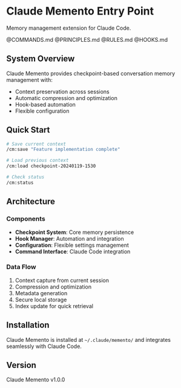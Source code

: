 # Claude Memento Entry Point

Memory management extension for Claude Code.

@COMMANDS.md
@PRINCIPLES.md
@RULES.md
@HOOKS.md

## System Overview

Claude Memento provides checkpoint-based conversation memory management with:
- Context preservation across sessions
- Automatic compression and optimization
- Hook-based automation
- Flexible configuration

## Quick Start

```bash
# Save current context
/cm:save "Feature implementation complete"

# Load previous context
/cm:load checkpoint-20240119-1530

# Check status
/cm:status
```

## Architecture

### Components
- **Checkpoint System**: Core memory persistence
- **Hook Manager**: Automation and integration
- **Configuration**: Flexible settings management
- **Command Interface**: Claude Code integration

### Data Flow
1. Context capture from current session
2. Compression and optimization
3. Metadata generation
4. Secure local storage
5. Index update for quick retrieval

## Installation

Claude Memento is installed at `~/.claude/memento/` and integrates seamlessly with Claude Code.

## Version

Claude Memento v1.0.0